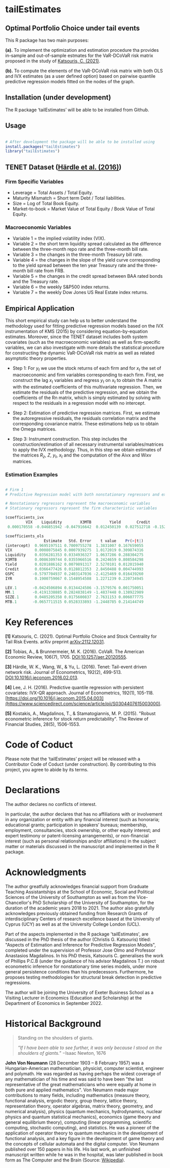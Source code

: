 # tailEstimates

## Optimal Portfolio Choice under tail events

This R package has two main purposes:

$\textbf{(a).}$ To implement the optimization and estimation procedure tha provides in-sample and out-of-sample estmates for the VaR-DCoVaR risk matrix proposed in the study of [Katsouris, C. (2021)](https://arxiv.org/abs/2112.12031).

$\textbf{(b).}$ To compute the elements of the VaR-DCoVaR risk matrix with both OLS and IVX estimates (as a user defined option) based on pairwise quantile predictive regression models fitted on the nodes of the graph.

## Installation (under development)

The R package ‘tailEstimates’ will be able to be installed from Github.

## Usage 

```R

# After development the package will be able to be installed using
install.packages("tailEstimates")
library("tailEstimates")

```


## TENET Dataset ([Härdle et al. (2016)](https://www.sciencedirect.com/science/article/pii/S0304407616300161))

### Firm Specific Variables

- Leverage = Total Assets / Total Equity.
- Maturity Mismatch = Short term Debt / Total liabilities.
- Size = Log of Total Book Equity.
- Market-to-book = Market Value of Total Equity / Book Value of Total Equity.

### Macroeconomic Variables

- Variable 1 = the implied volatility index (VIX).
- Variable 2 = the short term liquidity spread calculated as the difference between the three-month repo rate and the three-month bill rate.
- Variable 3 = the changes in the three-month Treasury bill rate.
- Variable 4 = the changes in the slope of the yield curve corresponding to the yield spread between the ten year Treasury rate and the three-month bill rate from FRB.
- Variable 5 = the changes in the credit spread between BAA rated bonds and the Treasury rate.
- Variable 6 = the weekly S&P500 index returns.
- Variable 7 = the weekly Dow Jones US Real Estate index returns.

## Empirical Application

This short empirical study can help us to better understand the methodology used for fitting predictive regression models based on the IVX instrumentation of KMS (2015) by considering equation-by-equation estimates. Moreover, since the TENET dataset includes both system covariates (such as the macroeconomic variables) as well as firm-specific variables, we can also investigate with more details the statistical procedure for constructing the dynamic VaR-DCoVaR risk matrix as well as related asymptotic theory properties.   

-	Step 1: For $y_t$ we use the stock returns of each firm and for $x_t$ the set of macroeconomic and firm variables corresponding to each firm. First, we construct the lag $x_t$ variables and regress $y_t$ on $x_t$ to obtain the A matrix with the estimated coefficients of this multivariate regression. Then, we estimate the residuals of the predictive regression, and we obtain the coefficients of the Rn matrix, which is simply estimated by solving with respect to the residuals in a regression model with no intercept. 

-	Step 2: Estimation of predictive regression matrices. First, we estimate the autoregressive residuals, the residuals correlation matrix and the corresponding covariance matrix. These estimations help us to obtain the Omega matrices.

-	Step 3: Instrument construction. This step includes the construction/estimation of all necessary instrumental variables/matrices to apply the IVX methodology.  Thus, in this step we obtain estimates of the matrices $R_z$, $Z$, $y_t$, $x_t$ and the computation of the Aivx and Wixv matrices. 

### Estimation Examples

```R

# Firm 1
# Predictive Regression model with both nonstationary regressors and exogenous stationary regressors

# Nonstationary regressors represent the macroeconomic variables
# Stationary regressors represent the firm characteristic variables

$coefficients_ivx
         VIX    Liquidity        X3MTB        Yield       Credit         GSPC          IYR        LEV.1         MM.1       SIZE.1        MTB.1 
 0.000170558 -0.046851942 -0.047916642  0.012450139  0.027512718 -0.152131917 -0.022165772 -0.025384947 -0.236026228  0.041882907 -0.026078263 

$coefficients_ols
                 Estimate   Std. Error    t value    Pr(>|t|)
(intercept)  0.9695197511 0.7009755278  1.3831007 0.167659055
VIX          0.0008075845 0.0007939275  1.0172019 0.309874316
Liquidity    0.0356281353 0.0334936327  1.0637286 0.288304275
X3MTB        0.0086309744 0.0355966516  0.2424659 0.808584298
Yield        0.0201886162 0.0079891317  2.5270101 0.012015940
Credit       0.0366477426 0.0128812353  2.8450488 0.004744993
GSPC        -0.5797704937 0.2403147036 -2.4125469 0.016439260
IYR          0.1900759067 0.1548954508  1.2271239 0.220734945

LEV.1       -0.0424506894 0.0134424506 -3.1579576 0.001750051
MM.1        -0.4191338885 0.2824838149 -1.4837448 0.138922989
SIZE.1       0.0485205358 0.0175600837  2.7631153 0.006077775
MTB.1       -0.0657711515 0.0528333893 -1.2448785 0.214144749

```


# Key References

$\textbf{[1]}$ Katsouris, C. (2021). Optimal Portfolio Choice and Stock Centrality for Tail Risk Events. arXiv preprint [arXiv:2112.12031](https://arxiv.org/abs/2112.12031).

$\textbf{[2]}$ Tobias, A., & Brunnermeier, M. K. (2016). CoVaR. The American Economic Review, 106(7), 1705. [DOI:10.1257/aer.20120555](https://www.aeaweb.org/articles?id=10.1257/aer.20120555).

$\textbf{[3]}$ Härdle, W. K., Wang, W., & Yu, L. (2016). Tenet: Tail-event driven network risk. Journal of Econometrics, 192(2), 499-513. [DOI:10.1016/j.jeconom.2016.02.013](https://www.sciencedirect.com/science/article/pii/S0304407616300161).  

$\textbf{[4]}$ Lee, J. H. (2016). Predictive quantile regression with persistent covariates: IVX-QR approach. Journal of Econometrics, 192(1), 105-118. [https://doi.org/10.1016/j.jeconom.2015.04.003](https://www.sciencedirect.com/science/article/pii/S0304407615003000).

$\textbf{[5]}$ Kostakis, A., Magdalinos, T., & Stamatogiannis, M. P. (2015). "Robust econometric inference for stock return predictability". The Review of Financial Studies, 28(5), 1506-1553.

# Code of Coduct

Please note that the ‘tailEstimates’ project will be released with a Contributor Code of Coduct (under construction). By contributing to this project, you agree to abide by its terms.

# Declarations

The author declares no conflicts of interest.

In particular, the author declares that has no affiliations with or involvement in any organization or entity with any financial interest (such as honoraria; educational grants; participation in speakers’ bureaus; membership, employment, consultancies, stock ownership, or other equity interest; and expert testimony or patent-licensing arrangements), or non-financial interest (such as personal relationships and/or affiliations) in the subject matter or materials discussed in the manuscript and implemented in the R package.

# Acknowledgments

The author greatfully acknowledges financial support from Graduate Teaching Assistantships at the School of Economic, Social and Political Sciences of the University of Southampton as well as from the Vice-Chancellor's PhD Scholarship of the University of Southampton, for the duration of the academic years 2018 to 2021. The author also gratefully acknowledges previously obtained funding from Research Grants of interdisciplinary Centers of research excellence based at the University of Cyprus (UCY) as well as at the University College London (UCL).

Part of the aspects implemented in the R package 'tailEstimates', are discussed in the PhD thesis of the author (Christis G. Katsouris) titled: "Aspects of Estimation and Inference for Predictive Regression Models", completed under the supervision of Professor Jose Olmo and Professor Anastasios Magdalinos. In his PhD thesis, Katsouris C. generalises the work of Phillips P.C.B (under the guidance of his advisor Magdalinos T.) on robust econometric inference for nonstationary time series models, under more general persistence conditions than his predecessors. Furthermore, he proposes testing methodologies for structural break detection in predictive regressions.

The author will be joining the University of Exeter Business School as a Visiting Lecturer in Economics (Education and Scholarship) at the Department of Economics in September 2022.

# Historical Background

> Standing on the shoulders of giants.
> 
> $\textit{''If I have been able to see further, it was only because I stood on the shoulders of giants."}$
> $- \text{Isaac Newton, 1676}$ 

$\textbf{John Von Neumann}$ (28 December 1903 – 8 February 1957) was a Hungarian-American mathematician, physicist, computer scientist, engineer and polymath. He was regarded as having perhaps the widest coverage of any mathematician of his time and was said to have been "the last representative of the great mathematicians who were equally at home in both pure and applied mathematics". Von Neumann made major contributions to many fields, including mathematics (measure theory, functional analysis, ergodic theory, group theory, lattice theory, representation theory, operator algebras, matrix theory, geometry, and numerical analysis), physics (quantum mechanics, hydrodynamics, nuclear physics and quantum statistical mechanics), economics (game theory and general equilibrium theory), computing (linear programming, scientific computing, stochastic computing), and statistics. He was a pioneer of the application of operator theory to quantum mechanics in the development of functional analysis, and a key figure in the development of game theory and the concepts of cellular automata and the digital computer. Von Neumann published over 150 papers in his life. His last work, an unfinished manuscript written while he was in the hospital, was later published in book form as The Computer and the Brain (Source: [Wikipedia](https://en.wikipedia.org/wiki/John_von_Neumann)). 
